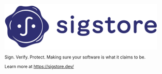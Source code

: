<picture>
  <source media="(prefers-color-scheme: dark)" srcset="https://raw.githubusercontent.com/sigstore/community/main/artwork/sigstore/horizontal/color%20reverse/sigstore_horizontal-colorreverse.png">
  <source media="(prefers-color-scheme: light)" srcset="https://raw.githubusercontent.com/sigstore/community/main/artwork/sigstore/horizontal/color/sigstore_horizontal-sigstore-color.png">
  <img alt="sigstore logo" src="https://raw.githubusercontent.com/sigstore/community/main/artwork/sigstore/horizontal/color/sigstore_horizontal-sigstore-color.png">
</picture>

Sign. Verify. Protect. Making sure your software is what it claims to be.

Learn more at https://sigstore.dev/
